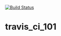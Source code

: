 [![Build Status](https://travis-ci.org/yonaichin/travis_ci_101.svg?branch=master)](https://travis-ci.org/yonaichin/travis_ci_101)

# travis_ci_101
